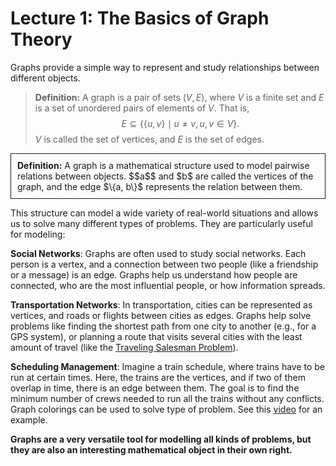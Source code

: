 # Lecture 1: The Basics of Graph Theory

Graphs provide a simple way to represent and study relationships between different objects. 

> **Definition:** A graph is a pair of sets $(V, E)$, where $V$ is a finite set and $E$ is a set of unordered pairs of elements of $V$. That is,
> $$
E \subseteq \{ \{u, v\} \mid u \neq v, u, v \in V \}.
> $$
> $V$ is called the set of vertices, and $E$ is the set of edges.



<div style="border:1px solid; padding:10px">
    <strong>Definition:</strong> A graph is a mathematical structure used to model pairwise relations between objects. $$a$$ and $b$ are called the vertices of the graph, and the edge $\{a, b\}$ represents the relation between them.
</div>



This structure can model a wide variety of real-world situations and allows us to solve many different types of problems.
They are particularly useful for modeling:

**Social Networks**: Graphs are often used to study social networks. Each person is a vertex, and a connection between two people (like a friendship or a message) is an edge. Graphs help us understand how people are connected, who are the most influential people, or how information spreads.

**Transportation Networks**: In transportation, cities can be represented as vertices, and roads or flights between cities as edges. Graphs help solve problems like finding the shortest path from one city to another (e.g., for a GPS system), or planning a route that visits several cities with the least amount of travel (like the [Traveling Salesman Problem](https://www.youtube.com/watch?v=LL1t1WbdMZw)).

**Scheduling Management**: 
 Imagine a train schedule, where trains have to be run at certain times.
 Here, the trains are the vertices, and if two of them overlap in time, there is an edge between them.
 The goal is to find the minimum number of crews needed to run all the trains without any conflicts. Graph colorings can be used to solve type of problem. See this [video](https://www.youtube.com/watch?v=295ONmLcj60) for an example.

 **Graphs are a very versatile tool for modelling all kinds of problems, but they are also an interesting mathematical object in their own right.**
